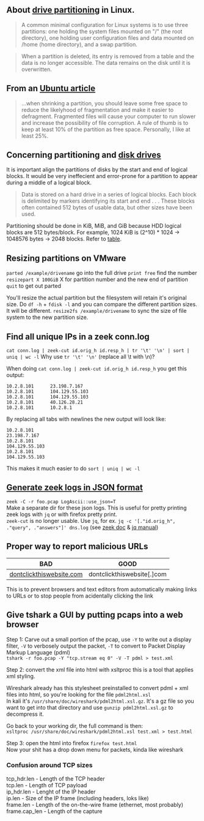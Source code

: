 ## About [drive partitioning](https://en.wikipedia.org/wiki/Disk_partitioning#Unix-like_systems) in Linux.  
> A common minimal configuration for Linux systems is to use three partitions: one holding the system files mounted on "/" (the root directory), one holding user configuration files and data mounted on /home (home directory), and a swap partition.
  
> When a partition is deleted, its entry is removed from a table and the data is no longer accessible. The data remains on the disk until it is overwritten.
  
## From an [Ubuntu article](https://help.ubuntu.com/community/HowtoPartition/OperatingSystemsAndPartitions)  
> ...when shrinking a partition, you should leave some free space to reduce the likelyhood of fragmentation and make it easier to defragment. Fragmented files will cause your computer to run slower and increase the possibility of file corruption.
A rule of thumb is to keep at least 10% of the partition as free space. Personally, I like at least 25%.
  
## Concerning partitioning and [disk drives](https://en.wikipedia.org/wiki/Hard_disk_drive#Formatting)
It is important align the partitions of disks by the start and end of logical blocks. It would be very ineffecient and error-prone for a partition to appear during a middle of a logical block.
> Data is stored on a hard drive in a series of logical blocks. Each block is delimited by markers identifying its start and end . . . These blocks often contained 512 bytes of usable data, but other sizes have been used.
  
Partitioning should be done in KiB, MiB, and GiB because HDD logical blocks are 512 bytes/block. For example, 1024 KiB is (2^10) * 1024 -> 1048576 bytes -> 2048 blocks. Refer to [table](https://www.techtarget.com/rms/onlineimages/storage-hc_exbibyte_multiples_bytes.png).
  
## Resizing partitions on VMware
`parted /example/drivename` go into the full drive
`print free` find the number
`resizepart X 100GiB` X for partition number and the new end of partition
`quit` to get out parted
  
You'll resize the actual partition but the filesystem will retain it's original size.
Do `df -h` + `fdisk -l` and you can compare the different partition sizes. It will be different.
`resize2fs /example/drivename` to sync the size of file system to the new partition size.

## Find all unique IPs in a zeek conn.log

`cat conn.log | zeek-cut id.orig_h id.resp_h | tr '\t' '\n' | sort | uniq | wc -l`
Why use `tr '\t' '\n'` (replace all \t with \n)?

When doing `cat conn.log | zeek-cut id.orig_h id.resp_h` you get this output:  
```
10.2.8.101      23.198.7.167
10.2.8.101      104.129.55.103
10.2.8.101      104.129.55.103
10.2.8.101      40.126.28.21
10.2.8.101      10.2.8.1
```
By replacing all tabs with newlines the new output will look like:
```
10.2.8.101
23.198.7.167
10.2.8.101
104.129.55.103
10.2.8.101
104.129.55.103
```
This makes it much easier to do `sort | uniq | wc -l`
  
## [Generate zeek logs in JSON format](https://docs.zeek.org/en/master/log-formats.html#zeek-json-format-logs)  
`zeek -C -r foo.pcap LogAscii::use_json=T`  
Make a separate dir for these json logs. This is useful for pretty printing zeek logs with `jq` or with firefox pretty print.  
`zeek-cut` is no longer usable. Use `jq`, for ex. `jq -c '[."id.orig_h", ."query", ."answers"]' dns.log` (see [zeek doc](https://docs.zeek.org/en/master/log-formats.html#zeek-json-format-and-jq) & [jq manual](https://stedolan.github.io/jq/manual/))

## Proper way to report malicious URLs
BAD | GOOD
--- | ---
[dontclickthiswebsite.com](https://www.youtube.com/watch?v=c8tGgVX9__Q) | dontclickthiswebsite[.]com  

This is to prevent browsers and text editors from automatically making links to URLs or to stop people from acidentally clicking the link

## Give tshark a GUI by putting pcaps into a web browser  

Step 1: Carve out a small portion of the pcap, use `-Y` to write out a display filter, `-V` to verbosely output the packet, `-T` to convert to Packet Display Markup Language (pdml)  
`tshark -r foo.pcap -Y "tcp.stream eq 0" -V -T pdml > test.xml`  
  
Step 2: convert the xml file into html with xsltproc this is a tool that applies xml styling.  
  
Wireshark already has this stylesheet preinstalled to convert pdml + xml files into html, so you're looking for the file `pdml2html.xsl`  
In kali it's `/usr/share/doc/wireshark/pdml2html.xsl.gz`. It's a gz file so you want to get into that directory and use `gunzip pdml2html.xsl.gz` to decompress it.  
  
Go back to your working dir, the full command is then:  
`xsltproc /usr/share/doc/wireshark/pdml2html.xsl test.xml > test.html`
  
Step 3: open the html into firefox
`firefox test.html`  
Now your shit has a drop down menu for packets, kinda like wireshark

### Confusion around TCP sizes
  
tcp_hdr.len - Length of the TCP header  
tcp.len - Length of TCP payload  
ip_hdr.len - Lenght of the IP header  
ip.len - Size of the IP frame (including headers, loks like)  
frame.len - Length of the on-the-wire frame (ethernet, most probably)  
frame.cap_len - Length of the capture  